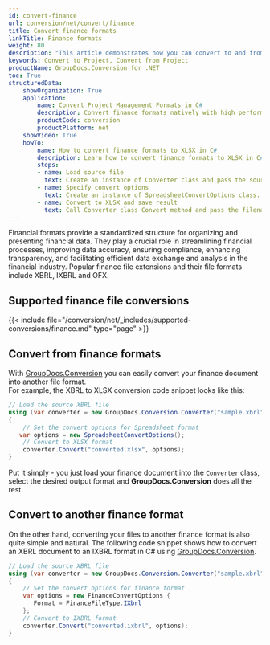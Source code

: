 ```yaml
---
id: convert-finance
url: conversion/net/convert/finance
title: Convert finance formats
linkTitle: Finance formats
weight: 80
description: "This article demonstrates how you can convert to and from finance formats with GroupDocs.Conversion for .NET."
keywords: Convert to Project, Convert from Project
productName: GroupDocs.Conversion for .NET
toc: True
structuredData:
    showOrganization: True
    application:    
        name: Convert Project Management Formats in C#    
        description: Convert finance formats natively with high performance using C# language and GroupDocs.Conversion for .NET APIs
        productCode: conversion
        productPlatform: net 
    showVideo: True
    howTo:
        name: How to convert finance formats to XLSX in C# 
        description: Learn how to convert finance formats to XLSX in C# step by step
        steps:
        - name: Load source file 
          text: Create an instance of Converter class and pass the source file path as a constructor parameter. You may specify absolute or relative file paths as per your requirements. 
        - name: Specify convert options 
          text: Create an instance of SpreadsheetConvertOptions class.
        - name: Convert to XLSX and save result 
          text: Call Converter class Convert method and pass the filename for the converted XLSX file and the SpreadsheetConvertOptions object from the previous step as parameters.
---
```

Financial formats provide a standardized structure for organizing and presenting financial data. They play a crucial role in streamlining financial processes, improving data accuracy, ensuring compliance, enhancing transparency, and facilitating efficient data exchange and analysis in the financial industry.
Popular finance file extensions and their file formats include XBRL, IXBRL and OFX.

## Supported finance file conversions

{{< include file="/conversion/net/_includes/supported-conversions/finance.md" type="page" >}}

## Convert from finance formats

With [GroupDocs.Conversion](https://products.groupdocs.com/conversion/net) you can easily convert your finance document into another file format.  
For example, the XBRL to XLSX conversion code snippet looks like this:

```csharp
// Load the source XBRL file
using (var converter = new GroupDocs.Conversion.Converter("sample.xbrl"))
{
    // Set the convert options for Spreadsheet format
   var options = new SpreadsheetConvertOptions();
    // Convert to XLSX format
    converter.Convert("converted.xlsx", options);
}
```

Put it simply - you just load your finance document into the `Converter` class, select the desired output format and **GroupDocs.Conversion** does all the rest. 

## Convert to another finance format

On the other hand, converting your files to another finance format is also quite simple and natural.
The following code snippet shows how to convert an XBRL document to an IXBRL format in C# using [GroupDocs.Conversion](https://products.groupdocs.com/conversion/net).

```csharp
// Load the source XBRL file
using (var converter = new GroupDocs.Conversion.Converter("sample.xbrl"))
{
    // Set the convert options for finance format
    var options = new FinanceConvertOptions { 
       Format = FinanceFileType.IXbrl
    };
    // Convert to IXBRL format
    converter.Convert("converted.ixbrl", options);
}
```